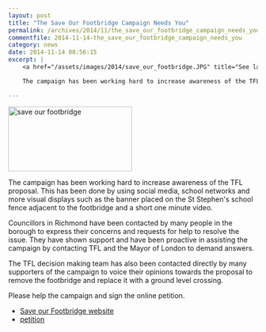 ```yaml
---
layout: post
title: "The Save Our Footbridge Campaign Needs You"
permalink: /archives/2014/11/the_save_our_footbridge_campaign_needs_you.html
commentfile: 2014-11-14-the_save_our_footbridge_campaign_needs_you
category: news
date: 2014-11-14 08:56:15
excerpt: |
    <a href="/assets/images/2014/save_our_footbridge.JPG" title="See larger version of - save our footbridge"><img src="/assets/images/2014/save_our_footbridge_thumb.JPG" width="150" height="78" alt="save our footbridge" class="photo right" /></a>

    The campaign has been working hard to increase awareness of the TFL proposal. This has been done by using social media, school networks and more visual displays such as the banner placed on the St Stephen's school fence adjacent to the footbridge and a short one minute video.

---
```


<a href="/assets/images/2014/save_our_footbridge.JPG" title="See larger version of - save our footbridge"><img src="/assets/images/2014/save_our_footbridge_thumb.JPG" width="250" height="131" alt="save our footbridge" class="photo right" /></a>

The campaign has been working hard to increase awareness of the TFL proposal. This has been done by using social media, school networks and more visual displays such as the banner placed on the St Stephen's school fence adjacent to the footbridge and a short one minute video.

Councillors in Richmond have been contacted by many people in the borough to express their concerns and requests for help to resolve the issue. They have shown support and have been proactive in assisting the campaign by contacting TFL and the Mayor of London to demand answers.

The TFL decision making team has also been contacted directly by many supporters of the campaign to voice their opinions towards the proposal to remove the footbridge and replace it with a ground level crossing.

Please help the campaign and sign the online petition.

-   [Save our Footbridge website](http://www.saveourfootbridge.com)
-   [petition](https://www.change.org/p/transport-for-london-withdraw-the-consultation-calling-for-the-removal-of-the-existing-st-margaret-s-footbridge-over-the-a316-and-its-replacement-with-toucan-crossings)
